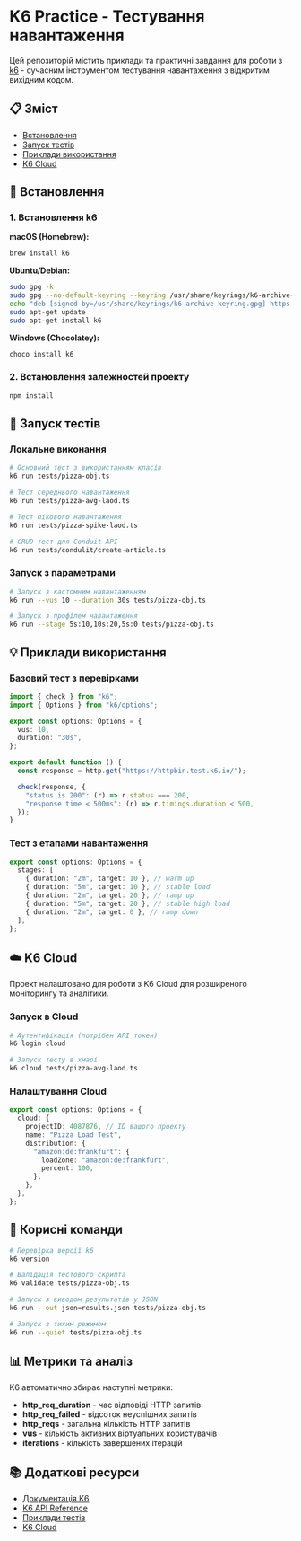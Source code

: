 # K6 Practice - Тестування навантаження

Цей репозиторій містить приклади та практичні завдання для роботи з [k6](https://k6.io/) - сучасним інструментом тестування навантаження з відкритим вихідним кодом.

## 📋 Зміст

- [Встановлення](#встановлення)
- [Запуск тестів](#запуск-тестів)
- [Приклади використання](#приклади-використання)
- [K6 Cloud](#k6-cloud)

## 🚀 Встановлення

### 1. Встановлення k6

**macOS (Homebrew):**

```bash
brew install k6
```

**Ubuntu/Debian:**

```bash
sudo gpg -k
sudo gpg --no-default-keyring --keyring /usr/share/keyrings/k6-archive-keyring.gpg --keyserver hkp://keyserver.ubuntu.com:80 --recv-keys C5AD17C747E3415A3642D57D77C6C491D6AC1D69
echo "deb [signed-by=/usr/share/keyrings/k6-archive-keyring.gpg] https://dl.k6.io/deb stable main" | sudo tee /etc/apt/sources.list.d/k6.list
sudo apt-get update
sudo apt-get install k6
```

**Windows (Chocolatey):**

```bash
choco install k6
```

### 2. Встановлення залежностей проекту

```bash
npm install
```

## 🏃 Запуск тестів

### Локальне виконання

```bash
# Основний тест з використанням класів
k6 run tests/pizza-obj.ts

# Тест середнього навантаження
k6 run tests/pizza-avg-laod.ts

# Тест пікового навантаження
k6 run tests/pizza-spike-laod.ts

# CRUD тест для Conduit API
k6 run tests/condulit/create-article.ts
```

### Запуск з параметрами

```bash
# Запуск з кастомним навантаженням
k6 run --vus 10 --duration 30s tests/pizza-obj.ts

# Запуск з профілем навантаження
k6 run --stage 5s:10,10s:20,5s:0 tests/pizza-obj.ts
```

## 💡 Приклади використання

### Базовий тест з перевірками

```typescript
import { check } from "k6";
import { Options } from "k6/options";

export const options: Options = {
  vus: 10,
  duration: "30s",
};

export default function () {
  const response = http.get("https://httpbin.test.k6.io/");

  check(response, {
    "status is 200": (r) => r.status === 200,
    "response time < 500ms": (r) => r.timings.duration < 500,
  });
}
```

### Тест з етапами навантаження

```typescript
export const options: Options = {
  stages: [
    { duration: "2m", target: 10 }, // warm up
    { duration: "5m", target: 10 }, // stable load
    { duration: "2m", target: 20 }, // ramp up
    { duration: "5m", target: 20 }, // stable high load
    { duration: "2m", target: 0 }, // ramp down
  ],
};
```

## ☁️ K6 Cloud

Проект налаштовано для роботи з K6 Cloud для розширеного моніторингу та аналітики.

### Запуск в Cloud

```bash
# Аутентифікація (потрібен API токен)
k6 login cloud

# Запуск тесту в хмарі
k6 cloud tests/pizza-avg-laod.ts
```

### Налаштування Cloud

```typescript
export const options: Options = {
  cloud: {
    projectID: 4087876, // ID вашого проекту
    name: "Pizza Load Test",
    distribution: {
      "amazon:de:frankfurt": {
        loadZone: "amazon:de:frankfurt",
        percent: 100,
      },
    },
  },
};
```

## 🔧 Корисні команди

```bash
# Перевірка версії k6
k6 version

# Валідація тестового скрипта
k6 validate tests/pizza-obj.ts

# Запуск з виводом результатів у JSON
k6 run --out json=results.json tests/pizza-obj.ts

# Запуск з тихим режимом
k6 run --quiet tests/pizza-obj.ts
```

## 📊 Метрики та аналіз

K6 автоматично збирає наступні метрики:

- **http_req_duration** - час відповіді HTTP запитів
- **http_req_failed** - відсоток неуспішних запитів
- **http_reqs** - загальна кількість HTTP запитів
- **vus** - кількість активних віртуальних користувачів
- **iterations** - кількість завершених ітерацій

## 📚 Додаткові ресурси

- [Документація K6](https://k6.io/docs/)
- [K6 API Reference](https://k6.io/docs/javascript-api/)
- [Приклади тестів](https://github.com/grafana/k6/tree/master/examples)
- [K6 Cloud](https://app.k6.io/)

